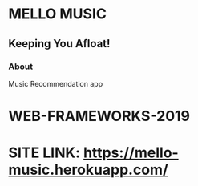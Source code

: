 # MELLO MUSIC
## Keeping You Afloat!

### About
Music Recommendation app

# WEB-FRAMEWORKS-2019


# SITE LINK: https://mello-music.herokuapp.com/
